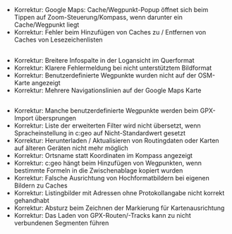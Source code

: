 ##
- Korrektur: Google Maps: Cache/Wegpunkt-Popup öffnet sich beim Tippen auf Zoom-Steuerung/Kompass, wenn darunter ein Cache/Wegpunkt liegt
- Korrektur: Fehler beim Hinzufügen von Caches zu / Entfernen von Caches von Lesezeichenlisten

##
- Korrektur: Breitere Infospalte in der Logansicht im Querformat
- Korrektur: Klarere Fehlermeldung bei nicht unterstütztem Bildformat
- Korrektur: Benutzerdefinierte Wegpunkte wurden nicht auf der OSM-Karte angezeigt
- Korrektur: Mehrere Navigationslinien auf der Google Maps Karte

##
- Korrektur: Manche benutzerdefinierte Wegpunkte werden beim GPX-Import übersprungen
- Korrektur: Liste der erweiterten Filter wird nicht übersetzt, wenn Spracheinstellung in c:geo auf Nicht-Standardwert gesetzt
- Korrektur: Herunterladen / Aktualisieren von Routingdaten oder Karten auf älteren Geräten nicht mehr möglich
- Korrektur: Ortsname statt Koordinaten im Kompass angezeigt
- Korrektur: c:geo hängt beim Hinzufügen von Wegpunkten, wenn bestimmte Formeln in die Zwischenablage kopiert wurden
- Korrektur: Falsche Ausrichtung von Hochformatbildern bei eigenen Bildern zu Caches
- Korrektur: Listingbilder mit Adressen ohne Protokollangabe nicht korrekt gehandhabt
- Korrektur: Absturz beim Zeichnen der Markierung für Kartenausrichtung
- Korrektur: Das Laden von GPX-Routen/-Tracks kann zu nicht verbundenen Segmenten führen
